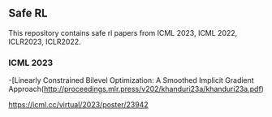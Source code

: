 ## Safe RL
This repository contains safe rl papers from ICML 2023, ICML 2022, ICLR2023, ICLR2022.

### ICML 2023

-[Linearly Constrained Bilevel Optimization: A Smoothed Implicit Gradient Approach(http://proceedings.mlr.press/v202/khanduri23a/khanduri23a.pdf)

https://icml.cc/virtual/2023/poster/23942
